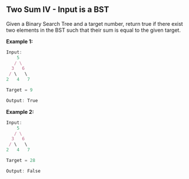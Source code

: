 ## Two Sum IV - Input is a BST

Given a Binary Search Tree and a target number, return true if there exist two elements in the BST such that their sum is equal to the given target.

__Example 1:__

```ts
Input: 
    5
   / \
  3   6
 / \   \
2   4   7

Target = 9

Output: True
```
 

__Example 2:__

```ts
Input: 
    5
   / \
  3   6
 / \   \
2   4   7

Target = 28

Output: False
```